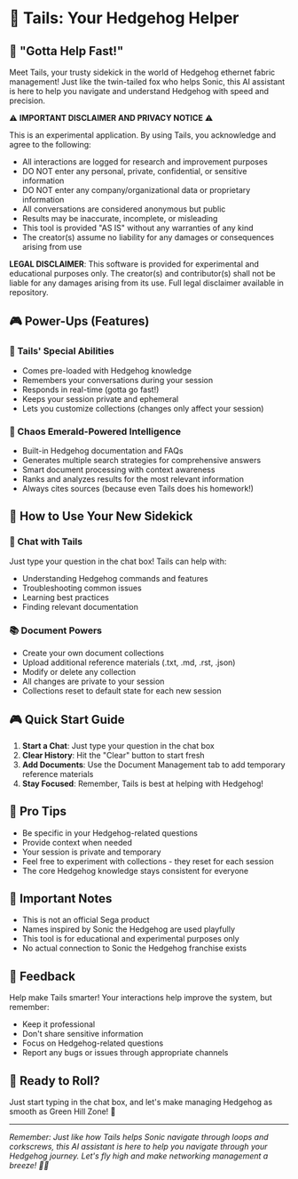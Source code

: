 # 🦊 Tails: Your Hedgehog Helper

## 🌟 "Gotta Help Fast!"

Meet Tails, your trusty sidekick in the world of Hedgehog ethernet fabric management! Just like the twin-tailed fox who helps Sonic, this AI assistant is here to help you navigate and understand Hedgehog with speed and precision.

⚠️ **IMPORTANT DISCLAIMER AND PRIVACY NOTICE** ⚠️

This is an experimental application. By using Tails, you acknowledge and agree to the following:
- All interactions are logged for research and improvement purposes
- DO NOT enter any personal, private, confidential, or sensitive information
- DO NOT enter any company/organizational data or proprietary information
- All conversations are considered anonymous but public
- Results may be inaccurate, incomplete, or misleading
- This tool is provided "AS IS" without any warranties of any kind
- The creator(s) assume no liability for any damages or consequences arising from use

**LEGAL DISCLAIMER**: This software is provided for experimental and educational purposes only. The creator(s) and contributor(s) shall not be liable for any damages arising from its use. Full legal disclaimer available in repository.

## 🎮 Power-Ups (Features)

### 🦊 Tails' Special Abilities
- Comes pre-loaded with Hedgehog knowledge
- Remembers your conversations during your session
- Responds in real-time (gotta go fast!)
- Keeps your session private and ephemeral
- Lets you customize collections (changes only affect your session)

### 🧠 Chaos Emerald-Powered Intelligence
- Built-in Hedgehog documentation and FAQs
- Generates multiple search strategies for comprehensive answers
- Smart document processing with context awareness
- Ranks and analyzes results for the most relevant information
- Always cites sources (because even Tails does his homework!)

## 🎯 How to Use Your New Sidekick

### 💬 Chat with Tails
Just type your question in the chat box! Tails can help with:
- Understanding Hedgehog commands and features
- Troubleshooting common issues
- Learning best practices
- Finding relevant documentation

### 📚 Document Powers
- Create your own document collections
- Upload additional reference materials (.txt, .md, .rst, .json)
- Modify or delete any collection
- All changes are private to your session
- Collections reset to default state for each new session

## 🎮 Quick Start Guide

1. **Start a Chat**: Just type your question in the chat box
2. **Clear History**: Hit the "Clear" button to start fresh
3. **Add Documents**: Use the Document Management tab to add temporary reference materials
4. **Stay Focused**: Remember, Tails is best at helping with Hedgehog!

## 🌟 Pro Tips

- Be specific in your Hedgehog-related questions
- Provide context when needed
- Your session is private and temporary
- Feel free to experiment with collections - they reset for each session
- The core Hedgehog knowledge stays consistent for everyone

## 🚫 Important Notes

- This is not an official Sega product
- Names inspired by Sonic the Hedgehog are used playfully
- This tool is for educational and experimental purposes only
- No actual connection to Sonic the Hedgehog franchise exists

## 🤝 Feedback

Help make Tails smarter! Your interactions help improve the system, but remember:
- Keep it professional
- Don't share sensitive information
- Focus on Hedgehog-related questions
- Report any bugs or issues through appropriate channels

## 🎵 Ready to Roll?

Just start typing in the chat box, and let's make managing Hedgehog as smooth as Green Hill Zone! 🌟

---

*Remember: Just like how Tails helps Sonic navigate through loops and corkscrews, this AI assistant is here to help you navigate through your Hedgehog journey. Let's fly high and make networking management a breeze! 🦊✨* 
